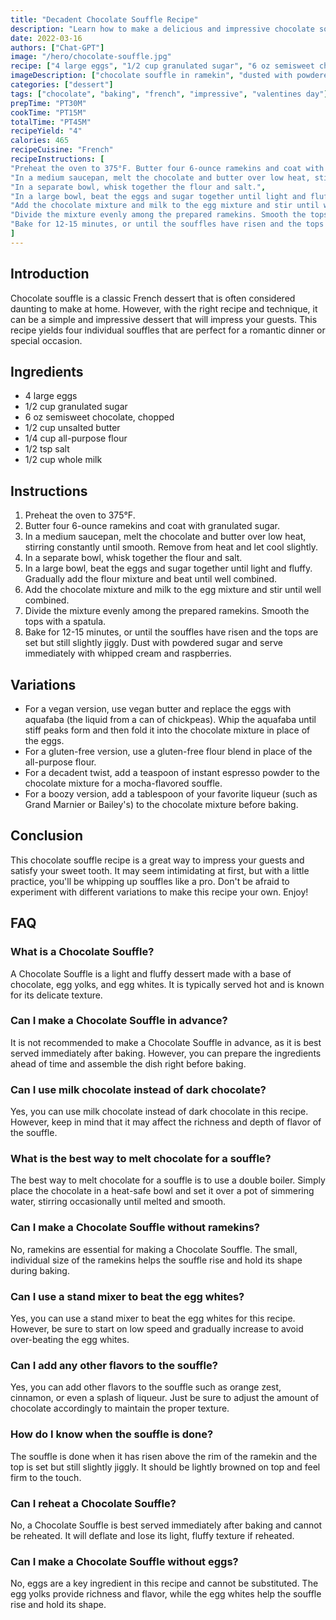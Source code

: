 ```yaml
---
title: "Decadent Chocolate Souffle Recipe"
description: "Learn how to make a delicious and impressive chocolate souffle in the comfort of your own kitchen with this easy-to-follow recipe!"
date: 2022-03-16
authors: ["Chat-GPT"]
image: "/hero/chocolate-souffle.jpg"
recipe: ["4 large eggs", "1/2 cup granulated sugar", "6 oz semisweet chocolate", "1/2 cup unsalted butter", "1/4 cup all-purpose flour", "1/2 tsp salt", "1/2 cup whole milk"]
imageDescription: ["chocolate souffle in ramekin", "dusted with powdered sugar", "served with whipped cream and raspberries", "on a white plate"]
categories: ["dessert"]
tags: ["chocolate", "baking", "french", "impressive", "valentines day"]
prepTime: "PT30M"
cookTime: "PT15M"
totalTime: "PT45M"
recipeYield: "4"
calories: 465
recipeCuisine: "French"
recipeInstructions: [
"Preheat the oven to 375°F. Butter four 6-ounce ramekins and coat with granulated sugar.",
"In a medium saucepan, melt the chocolate and butter over low heat, stirring constantly until smooth. Remove from heat and let cool slightly.",
"In a separate bowl, whisk together the flour and salt.",
"In a large bowl, beat the eggs and sugar together until light and fluffy. Gradually add the flour mixture and beat until well combined.",
"Add the chocolate mixture and milk to the egg mixture and stir until well combined.",
"Divide the mixture evenly among the prepared ramekins. Smooth the tops with a spatula.",
"Bake for 12-15 minutes, or until the souffles have risen and the tops are set but still slightly jiggly. Dust with powdered sugar and serve immediately with whipped cream and raspberries."
]
---
```


## Introduction

Chocolate souffle is a classic French dessert that is often considered daunting to make at home. However, with the right recipe and technique, it can be a simple and impressive dessert that will impress your guests. This recipe yields four individual souffles that are perfect for a romantic dinner or special occasion.

## Ingredients

- 4 large eggs
- 1/2 cup granulated sugar
- 6 oz semisweet chocolate, chopped
- 1/2 cup unsalted butter
- 1/4 cup all-purpose flour
- 1/2 tsp salt
- 1/2 cup whole milk

## Instructions

1. Preheat the oven to 375°F.
2. Butter four 6-ounce ramekins and coat with granulated sugar.
3. In a medium saucepan, melt the chocolate and butter over low heat, stirring constantly until smooth. Remove from heat and let cool slightly.
4. In a separate bowl, whisk together the flour and salt.
5. In a large bowl, beat the eggs and sugar together until light and fluffy. Gradually add the flour mixture and beat until well combined.
6. Add the chocolate mixture and milk to the egg mixture and stir until well combined.
7. Divide the mixture evenly among the prepared ramekins. Smooth the tops with a spatula.
8. Bake for 12-15 minutes, or until the souffles have risen and the tops are set but still slightly jiggly. Dust with powdered sugar and serve immediately with whipped cream and raspberries.

## Variations

- For a vegan version, use vegan butter and replace the eggs with aquafaba (the liquid from a can of chickpeas). Whip the aquafaba until stiff peaks form and then fold it into the chocolate mixture in place of the eggs.
- For a gluten-free version, use a gluten-free flour blend in place of the all-purpose flour.
- For a decadent twist, add a teaspoon of instant espresso powder to the chocolate mixture for a mocha-flavored souffle.
- For a boozy version, add a tablespoon of your favorite liqueur (such as Grand Marnier or Bailey's) to the chocolate mixture before baking.

## Conclusion

This chocolate souffle recipe is a great way to impress your guests and satisfy your sweet tooth. It may seem intimidating at first, but with a little practice, you'll be whipping up souffles like a pro. Don't be afraid to experiment with different variations to make this recipe your own. Enjoy!

## FAQ

### What is a Chocolate Souffle?

A Chocolate Souffle is a light and fluffy dessert made with a base of chocolate, egg yolks, and egg whites. It is typically served hot and is known for its delicate texture.

### Can I make a Chocolate Souffle in advance?

It is not recommended to make a Chocolate Souffle in advance, as it is best served immediately after baking. However, you can prepare the ingredients ahead of time and assemble the dish right before baking.

### Can I use milk chocolate instead of dark chocolate?

Yes, you can use milk chocolate instead of dark chocolate in this recipe. However, keep in mind that it may affect the richness and depth of flavor of the souffle.

### What is the best way to melt chocolate for a souffle?

The best way to melt chocolate for a souffle is to use a double boiler. Simply place the chocolate in a heat-safe bowl and set it over a pot of simmering water, stirring occasionally until melted and smooth.

### Can I make a Chocolate Souffle without ramekins?

No, ramekins are essential for making a Chocolate Souffle. The small, individual size of the ramekins helps the souffle rise and hold its shape during baking.

### Can I use a stand mixer to beat the egg whites?

Yes, you can use a stand mixer to beat the egg whites for this recipe. However, be sure to start on low speed and gradually increase to avoid over-beating the egg whites.

### Can I add any other flavors to the souffle?

Yes, you can add other flavors to the souffle such as orange zest, cinnamon, or even a splash of liqueur. Just be sure to adjust the amount of chocolate accordingly to maintain the proper texture.

### How do I know when the souffle is done?

The souffle is done when it has risen above the rim of the ramekin and the top is set but still slightly jiggly. It should be lightly browned on top and feel firm to the touch.

### Can I reheat a Chocolate Souffle?

No, a Chocolate Souffle is best served immediately after baking and cannot be reheated. It will deflate and lose its light, fluffy texture if reheated.

### Can I make a Chocolate Souffle without eggs?

No, eggs are a key ingredient in this recipe and cannot be substituted. The egg yolks provide richness and flavor, while the egg whites help the souffle rise and hold its shape.

